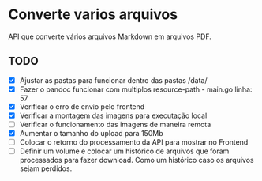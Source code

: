 # Converte varios arquivos

API que converte vários arquivos Markdown em arquivos PDF.


## TODO

- [x] Ajustar as pastas para funcionar dentro das pastas /data/
- [x] Fazer o pandoc funcionar com multiplos resource-path - main.go linha: 57
- [x] Verificar o erro de envio pelo frontend
- [x] Verificar a montagem das imagens para executação local
- [ ] Verificar o funcionamento das imagens de maneira remota
- [x] Aumentar o tamanho do upload para 150Mb
- [ ] Colocar o retorno do processamento da API para mostrar no Frontend
- [ ] Definir um volume e colocar um histórico de arquivos que foram processados para fazer download. Como um histórico caso os arquivos sejam perdidos.